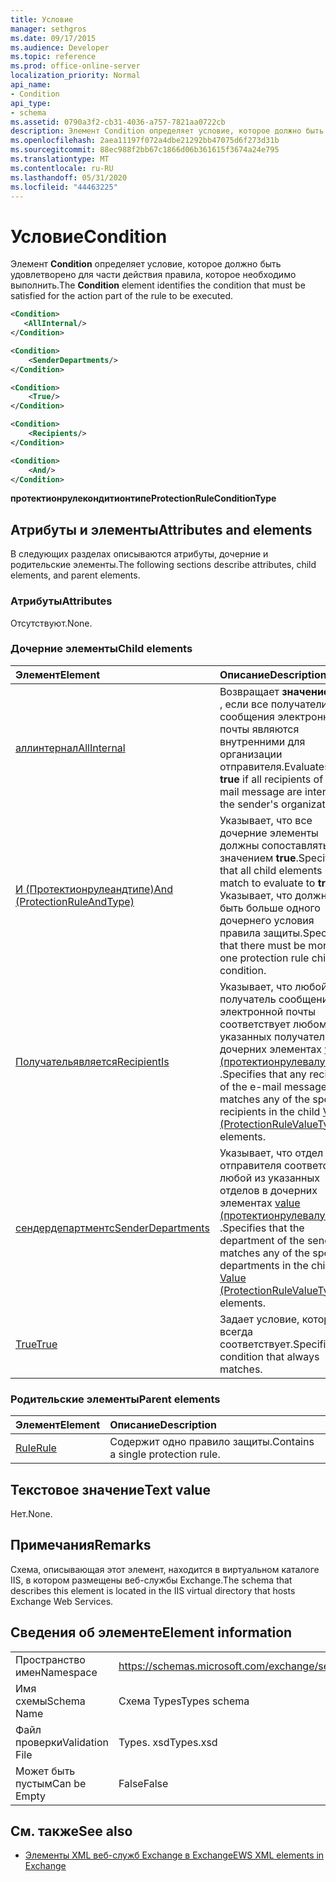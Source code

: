 ```yaml
---
title: Условие
manager: sethgros
ms.date: 09/17/2015
ms.audience: Developer
ms.topic: reference
ms.prod: office-online-server
localization_priority: Normal
api_name:
- Condition
api_type:
- schema
ms.assetid: 0790a3f2-cb31-4036-a757-7821aa0722cb
description: Элемент Condition определяет условие, которое должно быть удовлетворено для части действия правила, которое необходимо выполнить.
ms.openlocfilehash: 2aea11197f072a4dbe21292bb47075d6f273d31b
ms.sourcegitcommit: 88ec988f2bb67c1866d06b361615f3674a24e795
ms.translationtype: MT
ms.contentlocale: ru-RU
ms.lasthandoff: 05/31/2020
ms.locfileid: "44463225"
---
```

# <a name="condition"></a><span data-ttu-id="e9b4e-103">Условие</span><span class="sxs-lookup"><span data-stu-id="e9b4e-103">Condition</span></span>

<span data-ttu-id="e9b4e-104">Элемент **Condition** определяет условие, которое должно быть удовлетворено для части действия правила, которое необходимо выполнить.</span><span class="sxs-lookup"><span data-stu-id="e9b4e-104">The **Condition** element identifies the condition that must be satisfied for the action part of the rule to be executed.</span></span> 
  
```xml
<Condition>
   <AllInternal/>
</Condition>
```

```xml
<Condition> 
    <SenderDepartments/> 
</Condition>
```

```xml
<Condition> 
    <True/> 
</Condition>
```

```xml
<Condition> 
    <Recipients/> 
</Condition>
```

```xml
<Condition> 
    <And/> 
</Condition>
```

<span data-ttu-id="e9b4e-105">**протектионрулекондитионтипе**</span><span class="sxs-lookup"><span data-stu-id="e9b4e-105">**ProtectionRuleConditionType**</span></span>

## <a name="attributes-and-elements"></a><span data-ttu-id="e9b4e-106">Атрибуты и элементы</span><span class="sxs-lookup"><span data-stu-id="e9b4e-106">Attributes and elements</span></span>

<span data-ttu-id="e9b4e-107">В следующих разделах описываются атрибуты, дочерние и родительские элементы.</span><span class="sxs-lookup"><span data-stu-id="e9b4e-107">The following sections describe attributes, child elements, and parent elements.</span></span>
  
### <a name="attributes"></a><span data-ttu-id="e9b4e-108">Атрибуты</span><span class="sxs-lookup"><span data-stu-id="e9b4e-108">Attributes</span></span>

<span data-ttu-id="e9b4e-109">Отсутствуют.</span><span class="sxs-lookup"><span data-stu-id="e9b4e-109">None.</span></span>
  
### <a name="child-elements"></a><span data-ttu-id="e9b4e-110">Дочерние элементы</span><span class="sxs-lookup"><span data-stu-id="e9b4e-110">Child elements</span></span>

|<span data-ttu-id="e9b4e-111">**Элемент**</span><span class="sxs-lookup"><span data-stu-id="e9b4e-111">**Element**</span></span>|<span data-ttu-id="e9b4e-112">**Описание**</span><span class="sxs-lookup"><span data-stu-id="e9b4e-112">**Description**</span></span>|
|:-----|:-----|
|[<span data-ttu-id="e9b4e-113">аллинтернал</span><span class="sxs-lookup"><span data-stu-id="e9b4e-113">AllInternal</span></span>](allinternal.md) <br/> |<span data-ttu-id="e9b4e-114">Возвращает **значение true** , если все получатели сообщения электронной почты являются внутренними для организации отправителя.</span><span class="sxs-lookup"><span data-stu-id="e9b4e-114">Evaluates to **true** if all recipients of an e-mail message are internal to the sender's organization.</span></span>  <br/> |
|[<span data-ttu-id="e9b4e-115">И (Протектионрулеандтипе)</span><span class="sxs-lookup"><span data-stu-id="e9b4e-115">And (ProtectionRuleAndType)</span></span>](and-protectionruleandtype.md) <br/> |<span data-ttu-id="e9b4e-116">Указывает, что все дочерние элементы должны сопоставляться со значением **true**.</span><span class="sxs-lookup"><span data-stu-id="e9b4e-116">Specifies that all child elements must match to evaluate to **true**.</span></span> <span data-ttu-id="e9b4e-117">Указывает, что должно быть больше одного дочернего условия правила защиты.</span><span class="sxs-lookup"><span data-stu-id="e9b4e-117">Specifies that there must be more than one protection rule child condition.</span></span>  <br/> |
|[<span data-ttu-id="e9b4e-118">Получательявляется</span><span class="sxs-lookup"><span data-stu-id="e9b4e-118">RecipientIs</span></span>](recipientis.md) <br/> |<span data-ttu-id="e9b4e-119">Указывает, что любой получатель сообщения электронной почты соответствует любому из указанных получателей в дочерних элементах [value (протектионрулевалуетипе)](value-protectionrulevaluetype.md) .</span><span class="sxs-lookup"><span data-stu-id="e9b4e-119">Specifies that any recipient of the e-mail message matches any of the specified recipients in the child [Value (ProtectionRuleValueType)](value-protectionrulevaluetype.md) elements.</span></span>  <br/> |
|[<span data-ttu-id="e9b4e-120">сендердепартментс</span><span class="sxs-lookup"><span data-stu-id="e9b4e-120">SenderDepartments</span></span>](senderdepartments.md) <br/> |<span data-ttu-id="e9b4e-121">Указывает, что отдел отправителя соответствует любой из указанных отделов в дочерних элементах [value (протектионрулевалуетипе)](value-protectionrulevaluetype.md) .</span><span class="sxs-lookup"><span data-stu-id="e9b4e-121">Specifies that the department of the sender matches any of the specified departments in the child [Value (ProtectionRuleValueType)](value-protectionrulevaluetype.md) elements.</span></span>  <br/> |
|[<span data-ttu-id="e9b4e-122">True</span><span class="sxs-lookup"><span data-stu-id="e9b4e-122">True</span></span>](true.md) <br/> |<span data-ttu-id="e9b4e-123">Задает условие, которое всегда соответствует.</span><span class="sxs-lookup"><span data-stu-id="e9b4e-123">Specifies a condition that always matches.</span></span>  <br/> |
   
### <a name="parent-elements"></a><span data-ttu-id="e9b4e-124">Родительские элементы</span><span class="sxs-lookup"><span data-stu-id="e9b4e-124">Parent elements</span></span>

|<span data-ttu-id="e9b4e-125">**Элемент**</span><span class="sxs-lookup"><span data-stu-id="e9b4e-125">**Element**</span></span>|<span data-ttu-id="e9b4e-126">**Описание**</span><span class="sxs-lookup"><span data-stu-id="e9b4e-126">**Description**</span></span>|
|:-----|:-----|
|[<span data-ttu-id="e9b4e-127">Rule</span><span class="sxs-lookup"><span data-stu-id="e9b4e-127">Rule</span></span>](rule.md) <br/> |<span data-ttu-id="e9b4e-128">Содержит одно правило защиты.</span><span class="sxs-lookup"><span data-stu-id="e9b4e-128">Contains a single protection rule.</span></span>  <br/> |
   
## <a name="text-value"></a><span data-ttu-id="e9b4e-129">Текстовое значение</span><span class="sxs-lookup"><span data-stu-id="e9b4e-129">Text value</span></span>

<span data-ttu-id="e9b4e-130">Нет.</span><span class="sxs-lookup"><span data-stu-id="e9b4e-130">None.</span></span>
  
## <a name="remarks"></a><span data-ttu-id="e9b4e-131">Примечания</span><span class="sxs-lookup"><span data-stu-id="e9b4e-131">Remarks</span></span>

<span data-ttu-id="e9b4e-132">Схема, описывающая этот элемент, находится в виртуальном каталоге IIS, в котором размещены веб-службы Exchange.</span><span class="sxs-lookup"><span data-stu-id="e9b4e-132">The schema that describes this element is located in the IIS virtual directory that hosts Exchange Web Services.</span></span>
  
## <a name="element-information"></a><span data-ttu-id="e9b4e-133">Сведения об элементе</span><span class="sxs-lookup"><span data-stu-id="e9b4e-133">Element information</span></span>

|||
|:-----|:-----|
|<span data-ttu-id="e9b4e-134">Пространство имен</span><span class="sxs-lookup"><span data-stu-id="e9b4e-134">Namespace</span></span>  <br/> |https://schemas.microsoft.com/exchange/services/2006/types  <br/> |
|<span data-ttu-id="e9b4e-135">Имя схемы</span><span class="sxs-lookup"><span data-stu-id="e9b4e-135">Schema Name</span></span>  <br/> |<span data-ttu-id="e9b4e-136">Схема Types</span><span class="sxs-lookup"><span data-stu-id="e9b4e-136">Types schema</span></span>  <br/> |
|<span data-ttu-id="e9b4e-137">Файл проверки</span><span class="sxs-lookup"><span data-stu-id="e9b4e-137">Validation File</span></span>  <br/> |<span data-ttu-id="e9b4e-138">Types. xsd</span><span class="sxs-lookup"><span data-stu-id="e9b4e-138">Types.xsd</span></span>  <br/> |
|<span data-ttu-id="e9b4e-139">Может быть пустым</span><span class="sxs-lookup"><span data-stu-id="e9b4e-139">Can be Empty</span></span>  <br/> |<span data-ttu-id="e9b4e-140">False</span><span class="sxs-lookup"><span data-stu-id="e9b4e-140">False</span></span>  <br/> |
   
## <a name="see-also"></a><span data-ttu-id="e9b4e-141">См. также</span><span class="sxs-lookup"><span data-stu-id="e9b4e-141">See also</span></span>

- [<span data-ttu-id="e9b4e-142">Элементы XML веб-служб Exchange в Exchange</span><span class="sxs-lookup"><span data-stu-id="e9b4e-142">EWS XML elements in Exchange</span></span>](ews-xml-elements-in-exchange.md)

